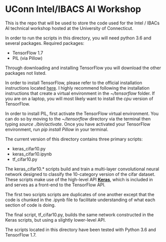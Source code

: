 # UConn Intel/IBACS AI Workshop
This is the repo that will be used to store the code used 
for the Intel / IBACs AI technical workshop hosted at 
the University of Connecticut.

In order to run the scripts in this directory, you will 
need python 3.6 and several packages.
Required packages:
+ TensorFlow 1.7
+ PIL (via Pillow)

Through downloading and installing TensorFlow you will download 
the other packages not listed.

In order to install TensorFlow, please refer to the official installation
instructions located [here](https://www.tensorflow.org/install/).
I highly recommend following the installation instructions that create
a virtual environment in the *~/tensorflow* folder. If you are on a laptop,
you will most likely want to install the *cpu* version of TensorFlow.

In order to install PIL, first activate the TensorFlow virtual environment.
You can do so by moving to the *~/tensorflow* directory via the terminal then
typing *source ./bin/activate*.
Once you have activated your TensorFlow environment,
run *pip install Pillow* in your terminal.

The current version of this directory contains three primary scripts:
+ keras_cifar10.py
+ keras_cifar10.ipynb
+ tf_cifar10.py

The keras_cifar10.* scripts build and train a multi-layer convolutional
neural network designed to classify the 10-category version of the cifar dataset.
These scripts make use of the high-level API [**Keras**](https://keras.io),
which is included in and serves as a front-end to the TensorFlow API. 

The first two scripts scripts are duplicates of one another except that
the code is chunked in the .ipynb file to facilitate understanding of what
each section of code is doing. 

The final script, tf_cifar10.py, builds the same network constructed
in the Keras scripts, but using a slightly lower-level API. 

The scripts located in this directory have been tested with Python 3.6
and TensorFlow 1.7.